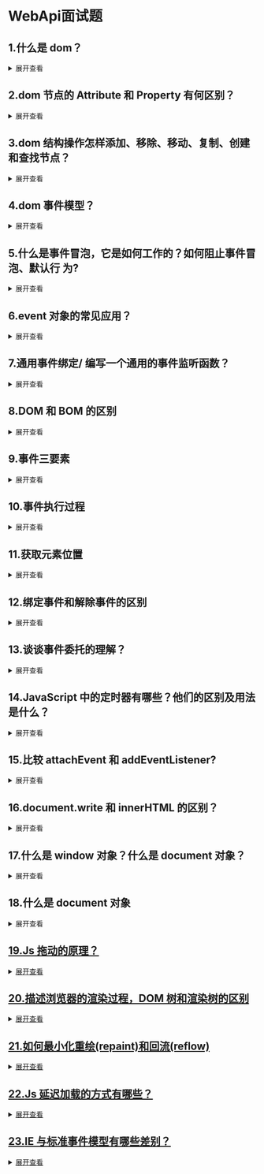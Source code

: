 # WebApi面试题

## 1.**什么是 dom？**

<details>
<summary>展开查看</summary>
<pre>什么是 dom
1、DOM 是 W3C（万维网联盟）的标准
2、DOM 定义了访问 HTML 和 XML 文档的标准
什么是 W3C
1、“W3C 文档对象模型 （DOM） 是中立于平台和语言的接口，它允许程序和脚本动
态地访问和更新文档的内容、结构和样式。”
2、W3C DOM 标准被分为 3 个不同的部分
2.1）核心 DOM - 针对任何结构化文档的标准模型
2.2）XML DOM - 针对 XML 文档的标准模型
2.3）HTML DOM - 针对 HTML 文档的标准模型
备注：DOM 是 Document Object Model（文档对象模型）的缩写</pre>    
</details>

## 2.**dom 节点的 Attribute 和 Property 有何区别？**

<details>
<summary>展开查看</summary>
<pre>1、什么是 Property 每 个 DOM 节点都是一个 object 对象，有自己的 property 和 method
原则上 property 应该仅供 js 操 作 ， 不 会 出 现 在 html 中 （ 默 认 属 性 除 外 ：
id/src/href/className/dir/title/lang 等），和其他 js object 一样，自定义的 property 也
会出现在 object 的 for…in 遍历中
2、什么是 Attribute 
attribute 出现 在 dom 中，js 提供了 getAttribute/setAttribute 等方法来获取和改变它
的值，最后作用于 html 中，可以影响 innerHTML 获取的值。可以通过访问 dom 节点的 attributes
属性来获取 改节点的所有的 attribute。（在 IE<9 中,attribute 获取和改变的实际上是
property。）
3、两者之间的区别是 
3.1）自定义的 Property 与 Attribute 不同步,不相等
3.2）非自定义的 DOM property 与 attributes 是有条件同步的
3.3）非自定义的属性(id/src/href/name/value 等)，通过 setAttribute 修改其特性
值可以同步作用到 property 上，而通过.property 修改属性值有的(value)时候不会同步到
attribute 上，即不会反应到 html 上(除以下几种情况，非自定义属性 在二者之间是同步的)。</pre>    
</details>

## 3.**dom 结构操作怎样添加、移除、移动、复制、创建和查找节点？**

<details>
<summary>展开查看</summary>
<pre>1、创建新节点 
createDocumentFragment() //创建一个 DOM 片段
createElement() //创建一个具体的元素
createTextnode() //创建一个文本节点
2、添加、移除、替换、插入 
appendChild()
removeChild()
replaceChild()
insertBefore() //并没有 insertAfter()
3、查找 
getElementsByTagName() //通过标签名称
getElementsByName() //通过元素的 Name 属性的值(IE 容错能力较强，
会得到一个数组，其中包括 id 等于 name 值的)
getElementById() //通过元素 Id，唯一性</pre>    
</details>

## 4.**dom 事件模型？**

<details>
<summary>展开查看</summary>
<pre>DOM 事件模型。
DOM 事件模型分为两种：事件捕获和事件冒泡。
事件捕获以点击事件为例，同类型事件会由 根—>目标的祖先素—>目标的父元素—>目标
元素
事件冒泡和事件捕获截然相反。从内到外依次触发：目标元素—>目标元素的父元素—>父元
素的父元素—>根
事件传播
事件捕获和事件冒泡都有事件传播阶段，传播阶段就是事件从触发开始到结束的过程。
优先级：先捕获，再冒泡。
两种传播方式的来源：W3C 推行 DOM2 级事件之前网景和 IE 在打架，网景用的事件传播方式
是捕获，IE 用的事件传播方式是冒泡</pre>    
</details>

## 5.**什么是事件冒泡，它是如何工作的？如何阻止事件冒泡、默认行** 为?

<details>
<summary>展开查看</summary>
<pre>1、什么是事件冒泡，他是如何工作的
在一个对象上触发某类事件（比如单击 onclick 事件），这个事件会向这个对象的父级对象
传播，从里到外，直至它被处理（父级对象所有同类事件都将被激活），或者它到达了对象层次
的最顶层，即 document 对象（有些浏览器是 window） 2、阻止事件冒泡的方法
2.1）w3c 方法是：event.stopPropagation(); 事件处理过程中，阻止冒泡事件，但不会阻止默
认行为（跳转至超链接）
2.2）IE 则是使用 event.cancelBubble = true 阻止事件冒泡
2.3）return false; jq 里面事件处理过程中，阻止冒泡事件，也阻止默认行为（不跳转超
链接）
封装方法：
function bubbles(e){
 var ev = e || window.event;
 if(ev && ev.stopPropagation) {
 //非 IE 浏览器
 ev.stopPropagation();
 } else {
//IE 浏览器(IE11 以下)
ev.cancelBubble = true;
}
console.log("最底层盒子被点击了")
}
阻止默认行为：
w3c 的方法是 e.preventDefault()，IE 则是使用 e.returnValue = false;
封装：
//假定有链接<a href="http://caibaojian.com/" id="testA" >caibaojian.com</a>
var a = document.getElementById("testA");
a.onclick =function(e){
if(e.preventDefault){
e.preventDefault();
}else{
window.event.returnValue == false;
} }</pre>    
</details>

## 6.**event 对象的常见应用？**

<details>
<summary>展开查看</summary>
<pre>1、event.preventDefault(); // 阻止默认行为，阻止 a 链接默认的跳转行为
2、event.stopPropagation(); // 阻止冒泡
3、event.stopImmediatePropagation(); // 按钮绑定了 2 个响应函数，依次注册 a,b
两个事件，点击按钮，a 事件中加 event.stopImmediatePropagation()就能阻止 b 事件
4、event.currentTarget // 早期的 ie 不支持，当前绑定的事件
5、event.target</pre>    
</details>

## 7.**通用事件绑定/ 编写一个通用的事件监听函数？**

<details>
<summary>展开查看</summary>
<pre>function bindEvent(elem, type, selector, fn) {
if (fn == null) {
fn = selector;
selector = null;
}
elem.addEventListner(type, function(e) {
var target;
if (selector) {
target = e.target;
if (target.matches(selector)) {
fn.call(target, e);
}
} else {
fn(e);
}
})
}
// 使用代理
var div1 = document.getElementById('div1');
bindEvent(div1, 'click', 'a', function(e) {
console.log(this.innerHTML);
});
// 不使用代理
var a = document.getElementById('a1');
bindEvent(div1, 'click', function(e) {
console.log(a.innerHTML);
})</pre>    
</details>

## 8.**DOM 和 BOM 的区别**

<details>
<summary>展开查看</summary>
<pre>1、BOM
1.1) BOM 是 Browser Object Model 的缩写，即浏览器对象模型。
1.2） BOM 没有相关标准。
1.3） BOM 的最根本对象是 window
2、DOM
2.1） DOM 是 Document Object Model 的缩写，即文档对象模型。
2.2） DOM 是 W3C 的标准。
2.3） DOM 最根本对象是 document（实际上是 window.document）</pre>    
</details>

## 9.**事件三要素**

<details>
<summary>展开查看</summary>
<pre>1、事件源、就是你点的那个 div，触发的对象
2、事件类型、表示动作，比如点击、滑过等
3、事件处理函数（事件处理程序）、表示结果，比如点开关跳转到另一个页面</pre>    
</details>

## 10.**事件执行过程**

<details>
<summary>展开查看</summary>
<pre>事件捕获过程：当我们点击 TEXT 时，首先是 window->document->body->div->text.这个过
程称为事件捕获，W3C 浏览器的标准执行流程。
事件冒泡过程：text->div->body->document->window.这个过程称为事件冒泡。IE 浏览器
只支持冒泡，不支持捕获。W3C 浏览器先执行捕获，后执行冒泡</pre>    
</details>

## 11.**获取元素位置**

<details>
<summary>展开查看</summary>
<pre>1、通过元素的 offsetLeft 和 offsetTop
dom元素的offsetLeft、offsetTop 指的是元素相对于其offseParent 指定的坐标来说的。
 offsetParent：是指当前元素最近的经过定位的父级元素，如果没有则一直向上
直至 body。注意当前元素为 fixed 时，其 offsetParent 的值为 null
拓展：
offsetWidth/offsetHeight: width+padding+border
clientLeft/clientTop:表示内容区域的左上角相对于整个元素左上角的位置（包括边框）
// border 值
clientWidth/clientHeight: width+padding
scrollWidth:获取对象的滚动宽度
scrollHeight: 获取对象的滚动高度。
scrollLeft:设置或获取位于对象左边界和窗口中目前可见内容的最左端之间的距离
scrollTop:设置或获取位于对象最顶端和窗口中可见内容的最顶端之间的距离
window.screen.availHeight/window.screen.availWidth: 浏览器去除上方工具栏和下放
菜单栏可用宽高
window.screen.height/window.screen.width: 屏幕宽高
2、event.clientX 和 event.clientY
事件相对于浏览器窗口的水平和垂直距离
3、getBoundingClientRect
方法返回一个一个矩形对象，包含四个属性：left、top、right 和 bottom。分别表示元素
各边与页面上边和左边的距离</pre>    
</details>

## 12.**绑定事件和解除事件的区别**

<details>
<summary>展开查看</summary>
<pre>1、事件绑定 
定义：一个事件可以加多次，且不会覆盖
2、绑定方法 
2.1）attachEvent ('on+事件名'，函数名) 这个只兼容 ie 6-8
2.2）addEventListener (事件名，函数名，false) 支持 ie9+ chrom firfox
绑定事件的封装
function addEvent(obj,sEv,fn){
if(obj.addEventListener){
obj.addEventListener(sEv,fn,false);
}else{
obj.attachEvent('on'+sEv,fn);
}
};
解除绑定事件的封装
function removeEvent(obj,sEv,fn){
if(obj.removeEventListener){
obj.removeEventListener(sEv,fn,false);
}else{
obj.detachEvent('on'+sEv,fn);
}</pre>    
</details>

## 13.**谈谈事件委托的理解？**

<details>
<summary>展开查看</summary>
<pre>JavaScript 事件代理则是一种简单的技巧，把事件处理器添加到一个上级元素上，这样
就避免了把事件处理器添加到多个子级元素上。这主要得益于浏览器的事件冒泡机制。
优点： 1、减少事件注册，节省内存。
2、在 table 上代理所有 td 的 click 事件。
3、在 ul 上代理所有 li 的 click 事件。
4、简化了 dom 节点更新时，相应事件的更新。
5、不用在新添加的 li 上绑定 click 事件。
6、当删除某个 li 时，不用移解绑上面的 click 事件。
缺点： 1、事件委托基于冒泡，对于不冒泡的事件不支持
2、层级过多，冒泡过程中，可能会被某层阻止掉。
3、理论上委托会导致浏览器频繁调用处理函数，虽然很可能不需要处理。所以建议就近委托，
比如在 table 上代理 td，而不是在 document 上代理 td。 4、把所有事件都用代理就可能会出现事件误判。比如，在 document 中代理了所有 button 的
click 事件，另外的人在引用改 js 时，可能不知道，造成单击 button 触发了两个 click 事件</pre>    
</details>

## 14.**JavaScript 中的定时器有哪些？他们的区别及用法是什么？**

<details>
<summary>展开查看</summary>
<pre>1、JavaScript 中的定时器有以下几种
1）setTimeout() 方法用于在指定的毫秒数后调用函数或计算表达式。
2）setInterval() 方法可按照指定的周期（以毫秒计）来调用函数或计算表达式。
setInterval() 方法会不停地调用函数，直到 clearInterval() 被调用或窗口被关闭。由
setInterval() 返回的 ID 值可用作 clearInterval() 方法的参数。
setTimeout 也叫定时器
setInterval 也叫计时器</pre>    
</details>

## 15.**比较 attachEvent 和 addEventListener?**

<details>
<summary>展开查看</summary>
<pre>attachEvent 只能在 IE 浏览器给标签绑定事件, 可以多次绑定
语法：Element.attachEvent(Etype,EventName)
参数 Element:要为该元素动态添加一个事件
Etype:指定事件类型．比如：onclick,onkeyup,onmousemove 等
EventName:指定事件名称．也就是你写好的函数
addEventListenerW3C 标准, 除 IE 浏览器使用, 它给标签绑定事件
语法：Element.addEventListener(Etype,EventName,boole)
Etype:事件类型.比如：click,keyup,mousemove.注意使用 addEventListener 绑定事件时，设
置参数事件类型时不必写 on．否则会出错
EventName:要绑定事件的名称．也就是你写好的函数
boole:该参数是一个布尔值：默认 false．false 代表冒泡阶段执行, true 代表捕获阶段执行</pre>    
</details>

## 16.**document.write 和 innerHTML 的区别？**

<details>
<summary>展开查看</summary>
<pre>document.write 是直接写入到页面的内容流，如果在写之前没有调用 document.open, 
浏览器会自动调用 open。每次写完关闭之后重新调用该函数，会导致页面被重写
innerHTML 则是 DOM 页面元素的一个属性，代表该元素的 html 内容。
innerHTML 将内容写入某个 DOM 节点，不会导致页面全部重绘
innerHTML 很多情况下都优于 document.write，其原因在于其允许更精确的控制要
刷新页面的那一个部分</pre>    
</details>

## 17.**什么是 window 对象？什么是 document 对象？**

<details>
<summary>展开查看</summary>
<pre>1、什么是 window 对象 
简单来说，document 是 window 的一个对象属性。
Window 对象表示浏览器中打开的窗口。
如果文档包含框架（frame 或 iframe 标签），浏览器会为 HTML 文档创建一个
window 对象，并为每个框架创建一个额外的 window 对象。
所有的全局函数和对象都属于 Window 对象的属性和方法。
它是一个顶层对象,而不是另一个对象的属性，即浏览器的窗口。
属性
defaultStatus 缺省的状态条消息
document 当前显示的文档(该属性本身也是一个对象)
frame 窗口里的一个框架((FRAME>)(该属性本身也是一个对象)
frames array 列举窗口的框架对象的数组,按照这些对象在文档中出现的顺序列出
(该属性本身也是一个对象)
history 窗口的历史列表(该属性本身也是一个对象)
length 窗口内的框架数
location 窗口所显示文档的完整(绝对)URL(该属性本身也是一个对象)不要把它与
如 document.location 混淆,后者是当前显示文档的 URL。用户可以改变 window.location(用另
一个文档取代当前文档),但却不能改变 document.location (因为这是当前显示文档的位置)
name 窗口打开时,赋予该窗口的名字
opener 代表使用 window.open 打开当前窗口的脚本所在的窗口(这是 Netscape 
Navigator 3.0beta 3 所引入的一个新属性)
parent 包含当前框架的窗口的同义词。frame 和 window 对象的一个属性
self 当前窗口或框架的同义词
status 状态条中的消息
top 包含当前框架的最顶层浏览器窗口的同义词
window 当前窗口或框架的同义词,与 self 相同
方法
alert() 打开一个 Alert 消息框
clearTimeout() 用来终止 setTimeout 方法的工作
close() 关闭窗口
confirm() 打开一个 Confirm 消息框,用户可以选择 OK 或 Cancel,如果用户单击 OK,
该方法返回 true,单击 Cancel 返回 false
blur() 把焦点从指定窗口移开(这是 Netscape Navigator 3.0 beta 3 引入的新方
法)
focus() 把指定的窗口带到前台(另一个新方法)
 open() 打开一个新窗口
 prompt() 打开一个 Prompt 对话框,用户可向该框键入文本,并把键入的文本返回
到脚本
 setTimeout() 等待一段指定的毫秒数时间,然后运行指令事件处理程序事件处
理程序
 onload() 页面载入时触发
 onunload() 页面关闭时触发</pre>    
</details>

## 18.**什么是 document 对象**

<details>
<summary>展开查看</summary>
<pre>[document 对象]
该对象是 window 和 frames 对象的一个属性,是显示于窗口或框架内的一个文档。
属性
alinkColor 活动链接的颜色(ALINK)
anchor 一个 HTMI 锚点,使用<A NAME=>标记创建(该属性本身也是一个对象)
anchors array 列出文档锚点对象的数组(<A NAME=>)(该属性本身也是一个对象)
bgColor 文档的背景颜色(BGCOLOR)
cookie 存储于 cookie.txt 文件内的一段信息,它是该文档对象的一个属性
fgColor 文档的文本颜色(<BODY>标记里的 TEXT 特性)
form 文档中的一个窗体(<FORM>)(该属性本身也是一个对象)
forms anay 按照其出现在文档中的顺序列出窗体对象的一个数组(该属性本身也是一
个对象)
lastModified 文档最后的修改日期
linkColor 文档的链接的颜色,即<BODY>标记中的 LINK特性(链接到用户没有观察到的
文档)
link 文档中的一个<A HREF=>标记(该属性本身也是一个对象)
links array 文档中 link 对象的一个数组,按照它们出现在文档中的顺序排列(该属性
本身也是一个对象)
location 当前显示文档的 URL。用户不能改变 document.location(因为这是当前显示
文 档 的 位 置 ) 。 但 是 , 可 以 改 变 window.location ( 用 其 它 文 档 取 代 当 前 文
档)window.location 本身也是一个对象,而 document.location 不是对象
referrer 包含链接的文档的 URL,用户单击该链接可到达当前文档
title 文档的标题((TITLE>)
vlinkColor 指向用户已观察过的文档的链接文本颜色,即<BODY>标记的 VLINK 特性
方法
clear 清除指定文档的内容
close 关闭文档流
open 打开文档流
write 把文本写入文档
writeln 把文本写入文档,并以换行符结尾
区别: 1、window 指窗体。document 指页面。document 是 window 的一个子对象。
2、用户不能改变 document.location(因为这是当前显示文档的位置)。但是,可以改变
window.location (用其它文档取代当前文档)window.location 本身也是一个对象,而
document.location 不是对象</pre>    
</details>

## 19.**Js 拖动的原理？**

<details>
<summary>展开查看</summary>
<pre>js 的拖拽效果主要用到以下三个事件：
mousedown 鼠标按下事件
mousemove 鼠标移动事件
mouseup 鼠标抬起事件
当点击 dom 的时候，记录当前鼠标的坐标值，也就是 x、y 值，以及被拖拽的 dom 的
top、left 值，而且还要在鼠标按下的回调函数里添加鼠标移动的事件：
document.addEventListener("mousemove", moving, false)
和添加鼠标抬起的事件
document.addEventListener("mouseup",function() {
document.removeEventListener("mousemove", moving, false);}, false);
这个抬起的事件是为了解除鼠标移动的监听，因为只有在鼠标按下才可以拖拽，抬起
就停止不会移动了。
当鼠标按下鼠标移动的时候，记录移动中的 x、y 值，那么这个被拖拽的 dom 的 top 和
left 值就是：
top=鼠标按下时记录的 dom 的 top 值+（移动中的 y 值 - 鼠标按下时的 y 值）
left=鼠标按下时记录的 dom 的 left 值+（移动中的 x 值 - 鼠标按下时的 x 值）;</pre>    
</details>

## 20.**描述浏览器的渲染过程，DOM 树和渲染树的区别**

<details>
<summary>展开查看</summary>
<pre>1、浏览器的渲染过程： 
解析 HTML 构建 DOM(DOM 树)，并行请求 css/image/js
CSS 文件下载完成，开始构建 CSSOM(CSS 树)
CSSOM 构建结束后，和 DOM 一起生成 Render Tree(渲染树)
布局(Layout)：计算出每个节点在屏幕中的位置
显示(Painting)：通过显卡把页面画到屏幕上
2、DOM 树 和 渲染树 的区别 
 DOM 树与 HTML 标签一一对应，包括 head 和隐藏元素
 渲染树不包括 head 和隐藏元素，大段文本的每一个行都是独立节点，每一个节点都
有对应的 css 属性</pre>    
</details>

## 21.**如何最小化重绘(repaint)和回流(reflow)**

<details>
<summary>展开查看</summary>
<pre>什么是重绘 Repaint 和重排 （回流 reflow）
重绘:当元素的一部分属性发生改变，如外观、背景、颜色等不会引起布局变化，只需要浏览器
根据元素的新属性重新绘制，使元素呈现新的外观叫做重绘。
重排（回流）:当 render 树中的一部分或者全部因为大小边距等问题发生改变而需要 DOM 树重
新计算的过程
重绘不一定需要重排（比如颜色的改变），重排必然导致重绘（比如改变网页位置）
方法：
1、需要要对元素进行复杂的操作时，可以先隐藏(display:"none")，操作完成后再显示
2、需要创建多个 DOM 节点时，使用 DocumentFragment 创建完后一次性的加入 document
缓存 Layout 属性值，如：var left = elem.offsetLeft; 这样，多次使用 left 只产生一次回
流3、尽量避免用 table 布局（table 元素一旦触发回流就会导致 table 里所有的其它元素回流）
4、避免使用 css 表达式(expression)，因为每次调用都会重新计算值（包括加载页面）
5、尽量使用 css 属性简写，如：用 border 代替 border-width, border-style, border-color
6、批量修改元素样式：elem.className 和 elem.style.cssText 代替 elem.style.xxx</pre>    
</details>

## 22.**Js 延迟加载的方式有哪些？**

<details>
<summary>展开查看</summary>
<pre>js 的延迟加载有助与提高页面的加载速度
JS 延迟加载，也就是等页面加载完成之后再加载 JavaScript 文件
一般有以下几种方式：使用 setTimeout 延迟方法
让 JS 最后加载
1、defer 属性
用途：表明脚本在执行时不会影响页面的构造。也就是说，脚本会被延迟到整个页面都
解析完毕之后再执行
在&lt;script&gt;元素中设置 defer 属性，等于告诉浏览器立即下载，但延迟执行
说明：虽然&lt;script&gt;元素放在了&lt;head&gt;元素中，但包含的脚本将延迟浏览器遇到
标签后再执行
HTML5 规范要求脚本按照它们出现的先后顺序执行。在现实当中，延迟脚本并不一定会
按照顺序执行
defer 属性只适用于外部脚本文件。支持 HTML5 的实现会忽略嵌入脚本设置的 defer
属性
2、 async 属性
HTML5 为&lt;script&gt;标签定义了 async 属性。与 defer 属性类似，都用于改变处理脚本
的行为。同样，只适用于外部脚本文件。标签定义了 async 属性。与 defer 属性类似，都用
于改变处理脚本的行为。同样，只适用于外部脚本文件
目的：不让页面等待脚本下载和执行，从而异步加载页面其他内容。异步脚本一定会在
页面 load 事件前执行。不能保证脚本会按顺序执行
async 和 defer 一样，都不会阻塞其他资源下载，所以不会影响页面的加载。
缺点：不能控制加载的顺序
3、动态创建 DOM 方式
4、使用 jQuery 的 getScript()方法
5、使用 setTimeout 延迟方法的加载时间
延迟加载 js 代码，给网页加载留出更多时间
6、让 JS 最后加载
把 js 外部引入的文件放到页面底部，来让 js 最后引入，从而加快页面加载速度
例如引入外部 js 脚本文件时，如果放入 html 的 head 中,则页面加载前该 js 脚本就会
被加载入页面，而放入 body 中，则会按照页面从上倒下的加载顺序来运行 JavaScript 的
代码
所以我们可以把 js 外部引入的文件放到页面底部，来让 js 最后引入，从而加快页面
加载速度
这段代码意思等到整个文档加载完后，再加载外部文件“defer.js”。
使用此段代码的步骤：
6.1）复制上面代码
6.2）粘贴代码到 HTML 的标签前 (靠近 HTML 文件底部)
6.3）修改“defer.js”为你的外部 JS 文件名
6.4）确保你文件路径是正确的。例如：如果你仅输入“defer.js”，那么“defer.js”
文件一定与 HTML 文件在同一文件夹下。
注意：
这段代码直到文档加载完才会加载指定的外部 js 文件。因此，不应该把那些页面正常
加载需要依赖的 javascript 代码放在这里。而应该将 JavaScript 代码分成两组。一组是
因页面需要而立即加载的 javascript 代码，另外一组是在页面加载后进行操作的
javascript 代码(例如添加 click 事件或其他东西)。这些需等到页面加载后再执行的
JavaScript 代码，应放在一个外部文件，然后再引进来
在元素中设置 defer 属性，等于告诉浏览器立即下载，但延迟执行元素中设置 defer 属
性，等于告诉浏览器立即下载，但延迟执行元素中设置 defer 属性，等于告诉浏览器立即下
载，但延迟执行
</pre>    
</details>

## 23.**IE 与标准事件模型有哪些差别？**

<details>
<summary>展开查看</summary>
<pre>1. 添加事件
DOM 事件模型 – addEventListener
addEventListener(eventType, handler, useCapture)
eventType 不带有 on 字符串；
handler 参数是一个事件句柄，这个函数或方法带有一个事件对象参数；
useCapture 参数决定了事件句柄触发在哪种事件传播阶段，如果 useCapture 为 true
则为捕获阶段，反之则为冒泡阶段。
IE 事件模型 – attachEvent
attachEvent(eventType, handler)
eventType 带 on 字符串；
handler 参数是一个事件句柄，这个函数或方法带有一个事件对象参数；
2. 事件过程
DOM 事件模型包含捕获阶段和冒泡阶段，IE 事件模型只包含冒泡阶段；
DOM 事件模型可使用 e.stopPropagation()来阻止事件流</pre>    
</details>